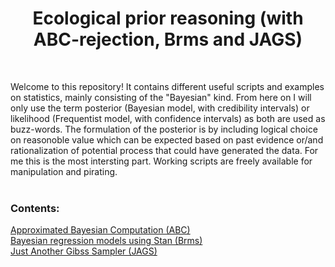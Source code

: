 <h1 align="center">Ecological prior reasoning (with ABC-rejection, Brms and JAGS) </h1>  <br />

Welcome to this repository! It contains different useful scripts and examples on statistics, mainly consisting of the "Bayesian" kind. From here on
I will only use the term posterior (Bayesian model, with credibility intervals) or likelihood (Frequentist model, with confidence intervals) as
both are used as buzz-words. The formulation of the posterior is by including logical choice on reasonoble value which can be expected based on past evidence 
or/and rationalization of potential process that could have generated the data. For me this is the most intersting part. Working scripts are freely available for manipulation and pirating.<br />
  <br />
<h3/>Contents:</h3> 

[Approximated Bayesian Computation (ABC)](https://github.com/snwikaij/R-scripts/tree/main/ABC) 
<br />
[Bayesian regression models using Stan (Brms)](https://github.com/snwikaij/R-scripts/tree/main/Brms) 
<br />
[Just Another Gibss Sampler (JAGS)](https://github.com/snwikaij/R-scripts/tree/main/JAGS) 
<br />

